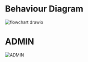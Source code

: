 # Behaviour Diagram
![flowchart drawio](https://user-images.githubusercontent.com/94165024/142679904-4be672e1-a1bb-47a3-94b9-82798795d4c4.png)

# ADMIN
![ADMIN](https://user-images.githubusercontent.com/94165024/142852403-68b032b7-b012-47ce-b50a-f6d2e08e3e6c.png)


